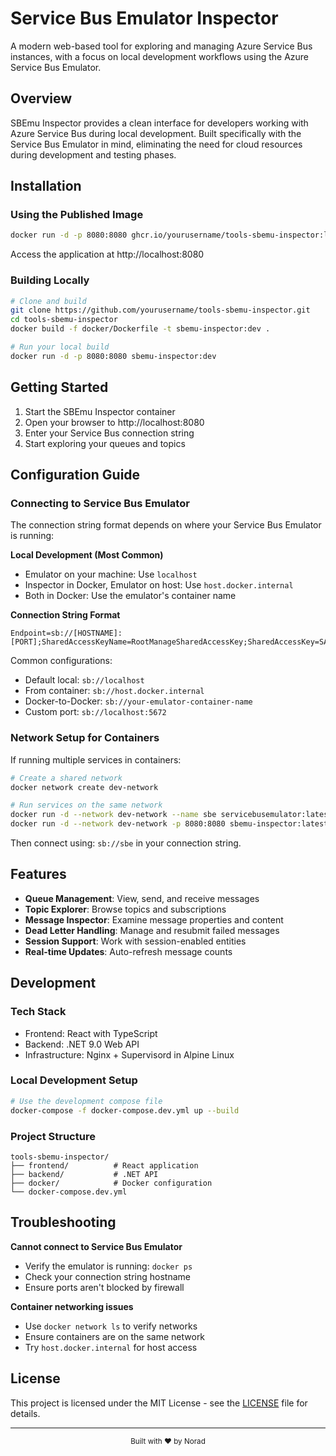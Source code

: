 # Service Bus Emulator Inspector

A modern web-based tool for exploring and managing Azure Service Bus instances, with a focus on local development workflows using the Azure Service Bus Emulator.

## Overview

SBEmu Inspector provides a clean interface for developers working with Azure Service Bus during local development. Built specifically with the Service Bus Emulator in mind, eliminating the need for cloud resources during development and testing phases.

## Installation

### Using the Published Image

```bash
docker run -d -p 8080:8080 ghcr.io/yourusername/tools-sbemu-inspector:latest
```

Access the application at http://localhost:8080

### Building Locally

```bash
# Clone and build
git clone https://github.com/yourusername/tools-sbemu-inspector.git
cd tools-sbemu-inspector
docker build -f docker/Dockerfile -t sbemu-inspector:dev .

# Run your local build
docker run -d -p 8080:8080 sbemu-inspector:dev
```

## Getting Started

1. Start the SBEmu Inspector container
2. Open your browser to http://localhost:8080
3. Enter your Service Bus connection string
4. Start exploring your queues and topics

## Configuration Guide

### Connecting to Service Bus Emulator

The connection string format depends on where your Service Bus Emulator is running:

**Local Development (Most Common)**
- Emulator on your machine: Use `localhost`
- Inspector in Docker, Emulator on host: Use `host.docker.internal`
- Both in Docker: Use the emulator's container name

**Connection String Format**
```
Endpoint=sb://[HOSTNAME]:[PORT];SharedAccessKeyName=RootManageSharedAccessKey;SharedAccessKey=SAS_KEY_VALUE;UseDevelopmentEmulator=true
```

Common configurations:
- Default local: `sb://localhost`
- From container: `sb://host.docker.internal`  
- Docker-to-Docker: `sb://your-emulator-container-name`
- Custom port: `sb://localhost:5672`

### Network Setup for Containers

If running multiple services in containers:

```bash
# Create a shared network
docker network create dev-network

# Run services on the same network
docker run -d --network dev-network --name sbe servicebusemulator:latest
docker run -d --network dev-network -p 8080:8080 sbemu-inspector:latest
```

Then connect using: `sb://sbe` in your connection string.

## Features

- **Queue Management**: View, send, and receive messages
- **Topic Explorer**: Browse topics and subscriptions
- **Message Inspector**: Examine message properties and content
- **Dead Letter Handling**: Manage and resubmit failed messages
- **Session Support**: Work with session-enabled entities
- **Real-time Updates**: Auto-refresh message counts

## Development

### Tech Stack
- Frontend: React with TypeScript
- Backend: .NET 9.0 Web API
- Infrastructure: Nginx + Supervisord in Alpine Linux

### Local Development Setup

```bash
# Use the development compose file
docker-compose -f docker-compose.dev.yml up --build
```

### Project Structure
```
tools-sbemu-inspector/
├── frontend/          # React application
├── backend/           # .NET API
├── docker/            # Docker configuration
└── docker-compose.dev.yml
```

## Troubleshooting

**Cannot connect to Service Bus Emulator**
- Verify the emulator is running: `docker ps`
- Check your connection string hostname
- Ensure ports aren't blocked by firewall

**Container networking issues**
- Use `docker network ls` to verify networks
- Ensure containers are on the same network
- Try `host.docker.internal` for host access

## License

This project is licensed under the MIT License - see the [LICENSE](LICENSE) file for details.

---

<div align="center">
  <sub>Built with ❤️ by Norad</sub>
</div>